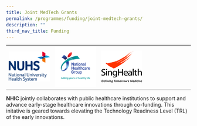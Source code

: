 ```yaml
---
title: Joint MedTech Grants
permalink: /programmes/funding/joint-medtech-grants/
description: ""
third_nav_title: Funding
---
```

<table>
   <tbody>
      <tr>
         <td width="25%">
            <a href="/funding/joint-medtech-grants/nuhs/">
            <img src="/images/nuhslogo.png">
            </a>
				</td>         
         <td width="25%">
            <a href="/funding/joint-medtech-grants/nhg/">
            <img src="/images/Partners%20Icons/Clinical%20Network/clinical%20network%20logos_nhg.png">
            </a>
         </td>
         <td width="25%">
            <a href="/funding/joint-medtech-grants/singhealth/">
            <img src="/images/sglogo.jpg">
            </a>
         </td><td>
         </td>
      </tr>
   </tbody>
</table>


**NHIC** jointly collaborates with public healthcare institutions to support and advance early-stage healthcare innovations through co-funding. This initative is geared towards elevating the Technology Readiness Level (TRL) of the early innovations.